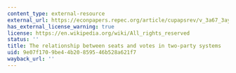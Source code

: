 ```yaml
---
content_type: external-resource
external_url: https://econpapers.repec.org/article/cupapsrev/v_3a67_3ay_3a1973_3ai_3a02_3ap_3a540-554_5f14.htm
has_external_license_warning: true
license: https://en.wikipedia.org/wiki/All_rights_reserved
status: ''
title: The relationship between seats and votes in two-party systems
uid: 9e07f170-9be4-4b20-8595-46b528a621f7
wayback_url: ''
---
```

